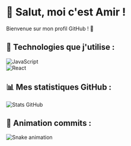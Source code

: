 # 👋 Salut, moi c'est Amir !  
Bienvenue sur mon profil GitHub ! 🚀  

## 🔧 Technologies que j'utilise :  
![JavaScript](https://img.shields.io/badge/JavaScript-F7DF1E?style=for-the-badge&logo=javascript&logoColor=black)  
![React](https://img.shields.io/badge/React-20232A?style=for-the-badge&logo=react&logoColor=61DAFB)  

## 📊 Mes statistiques GitHub :  
![Stats GitHub](https://github-readme-stats.vercel.app/api?username=AmirIsmael&show_icons=true&theme=radical)  

## 🐍 Animation commits :  
![Snake animation](https://github.com/Amir42/Amir42/blob/output/github-contribution-grid-snake.svg)
